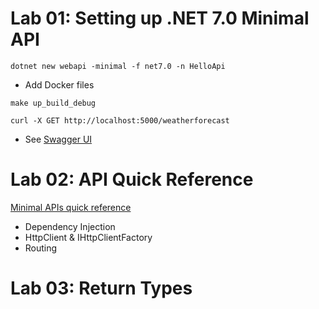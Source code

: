 # Lab 01: Setting up .NET 7.0 Minimal API

```
dotnet new webapi -minimal -f net7.0 -n HelloApi
```

- Add Docker files

```
make up_build_debug

curl -X GET http://localhost:5000/weatherforecast
```

- See [Swagger UI](http://localhost:5000/swagger/index.html)

# Lab 02: API Quick Reference

[Minimal APIs quick reference](https://learn.microsoft.com/en-us/aspnet/core/fundamentals/minimal-apis?view=aspnetcore-7.0)

- Dependency Injection
- HttpClient & IHttpClientFactory
- Routing

# Lab 03: Return Types
